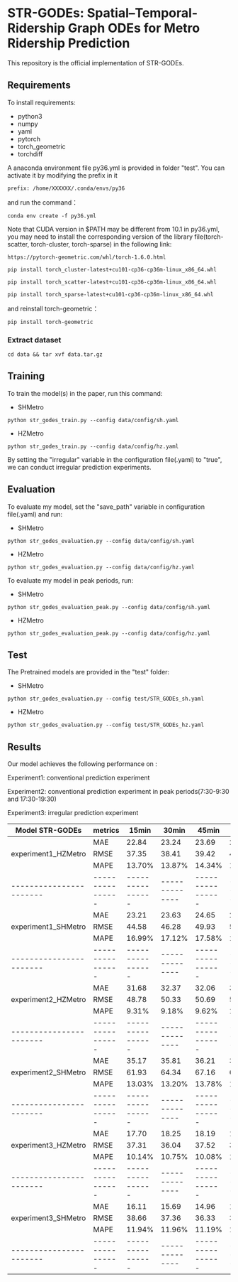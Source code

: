 # STR-GODEs: Spatial–Temporal-Ridership Graph ODEs for Metro Ridership Prediction

This repository is the official implementation of STR-GODEs. 

## Requirements

To install requirements:
- python3
- numpy
- yaml
- pytorch
- torch_geometric
- torchdiff

A anaconda environment file py36.yml is provided in folder "test". You can activate it by modifying the prefix in it
```
prefix: /home/XXXXXX/.conda/envs/py36
```
and run the command：
```
conda env create -f py36.yml
```
Note that CUDA version in $PATH may be different from 10.1 in py36.yml, you may need to install the corresponding version of the library file(torch-scatter, torch-cluster, torch-sparse) in the following link: 
```
https://pytorch-geometric.com/whl/torch-1.6.0.html

pip install torch_cluster-latest+cu101-cp36-cp36m-linux_x86_64.whl

pip install torch_scatter-latest+cu101-cp36-cp36m-linux_x86_64.whl

pip install torch_sparse-latest+cu101-cp36-cp36m-linux_x86_64.whl
```
and reinstall torch-geometric：
```
pip install torch-geometric
```


### Extract dataset
```
cd data && tar xvf data.tar.gz
```

## Training

To train the model(s) in the paper, run this command:

- SHMetro
```
python str_godes_train.py --config data/config/sh.yaml
```

- HZMetro
```
python str_godes_train.py --config data/config/hz.yaml
```

By setting the "irregular" variable in the configuration file(.yaml) to "true", we can conduct irregular prediction experiments.

## Evaluation

To evaluate my model, set the "save_path" variable in configuration file(.yaml) and run:

- SHMetro
```
python str_godes_evaluation.py --config data/config/sh.yaml
```
- HZMetro
```
python str_godes_evaluation.py --config data/config/hz.yaml
```

To evaluate my model in peak periods, run:

- SHMetro
```
python str_godes_evaluation_peak.py --config data/config/sh.yaml
```
- HZMetro
```
python str_godes_evaluation_peak.py --config data/config/hz.yaml
```


## Test

The Pretrained models are provided in the "test" folder:
- SHMetro
```
python str_godes_evaluation.py --config test/STR_GODEs_sh.yaml
```
- HZMetro
```
python str_godes_evaluation.py --config test/STR_GODEs_hz.yaml
```


## Results

Our model achieves the following performance on :

Experiment1: conventional prediction experiment

Experiment2: conventional prediction experiment in peak periods(7:30-9:30 and 17:30-19:30) 

Experiment3: irregular prediction experiment

| Model STR-GODEs | metrics | 15min | 30min | 45min | 60min |
| ----------------------- |---------------- |---------------- | -------------- |---------------- | -------------- |
|                      |     MAE         |     22.84         |      23.24       |     23.69         |      24.25       |
| experiment1_HZMetro  |     RMSE         |     37.35         |      38.41       |     39.42         |      40.81       |
|                      |     MAPE         |     13.70%         |      13.87%       |     14.34%         |      15.37%       |
| ----------------------- |---------------- |---------------- | -------------- |---------------- | -------------- |
|                      |     MAE         |     23.21         |      23.63       |     24.65         |      25.56       |
| experiment1_SHMetro  |     RMSE         |     44.58         |      46.28       |     49.93         |      53.39       |
|                      |     MAPE         |     16.99%         |      17.12%       |     17.58%         |      18.25%       |
| ----------------------- |---------------- |---------------- | -------------- |---------------- | -------------- |
|                      |     MAE         |     31.68        |      32.37       |     32.06         |      30.82       |
| experiment2_HZMetro  |     RMSE         |     48.78         |      50.33       |     50.69         |      50.45       |
|                      |     MAPE         |     9.31%         |      9.18%       |     9.62%         |     10.20%       |
| ----------------------- |---------------- |---------------- | -------------- |---------------- | -------------- |
|                      |     MAE         |     35.17         |      35.81       |     36.21         |      35.44       |
| experiment2_SHMetro  |     RMSE         |     61.93         |      64.34       |     67.16        |      66.99       |
|                      |     MAPE         |     13.03%         |      13.20%       |     13.78%         |      14.87%       |
| ----------------------- |---------------- |---------------- | -------------- |---------------- | -------------- |
|                      |     MAE         |     17.70         |      18.25       |     18.19         |      18.45       |
| experiment3_HZMetro  |     RMSE         |     37.31         |      36.04       |     37.52         |      37.41       |
|                      |     MAPE         |     10.14%         |      10.75%       |     10.08%         |      10.74%       |
| ----------------------- |---------------- |---------------- | -------------- |---------------- | -------------- |
|                      |     MAE         |     16.11         |      15.69       |     14.96         |      15.66       |
| experiment3_SHMetro  |     RMSE         |     38.66         |      37.36       |     36.33         |      39.72       |
|                      |     MAPE         |     11.94%         |      11.96%       |     11.19%         |      11.02%       |
| ----------------------- |---------------- |---------------- | -------------- |---------------- | -------------- |


